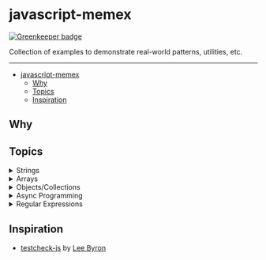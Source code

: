 # javascript-memex

[![Greenkeeper badge](https://badges.greenkeeper.io/peterschussheim/javascript-memex.svg)](https://greenkeeper.io/)

Collection of examples to demonstrate real-world patterns, utilities, etc.

---

- [javascript-memex](#javascript-memex)
  - [Why](#why)
  - [Topics](#topics)
  - [Inspiration](#inspiration)

## Why

## Topics

<details>
<summary>
Strings
</summary>
TODO
</details>
<details>
<summary>
Arrays
</summary>
</details>
<details>
<summary>
Objects/Collections
</summary>
</details>
<details>
<summary>
Async Programming
</summary>
</details>
<details>
<summary>
Regular Expressions
</summary>
</details>


## Inspiration

- [testcheck-js](https://github.com/leebyron/testcheck-js) by [Lee Byron](https://twitter.com/leeb)

